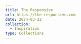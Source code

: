 ```yaml
---
title: The Responsive
url: https://the-responsive.com
date: 2024-03-22
collection:
  - Inspiration
type: Collections
---
```

